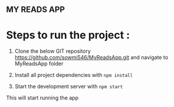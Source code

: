 ## MY READS APP


# Steps to run the project :
1. Clone the below GIT repository
https://github.com/sowmi546/MyReadsApp.git
and navigate to MyReadsApp folder


2. Install all project dependencies with `npm install`
3. Start the development server with `npm start`

This will start running the app
